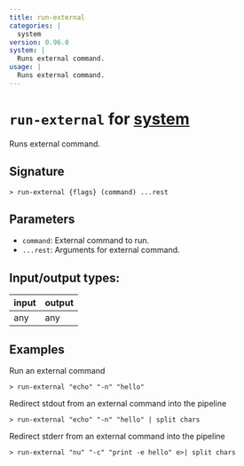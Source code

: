```yaml
---
title: run-external
categories: |
  system
version: 0.96.0
system: |
  Runs external command.
usage: |
  Runs external command.
---
```

<!-- This file is automatically generated. Please edit the command in https://github.com/nushell/nushell instead. -->

# `run-external` for [system](/commands/categories/system.md)

<div class='command-title'>Runs external command.</div>

## Signature

```> run-external {flags} (command) ...rest```

## Parameters

 -  `command`: External command to run.
 -  `...rest`: Arguments for external command.


## Input/output types:

| input | output |
| ----- | ------ |
| any   | any    |

## Examples

Run an external command
```nu
> run-external "echo" "-n" "hello"

```

Redirect stdout from an external command into the pipeline
```nu
> run-external "echo" "-n" "hello" | split chars

```

Redirect stderr from an external command into the pipeline
```nu
> run-external "nu" "-c" "print -e hello" e>| split chars

```
